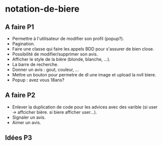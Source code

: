 # notation-de-biere

## A faire P1
- Permettre à l'utilisateur de modifier son profil (popup?).
- Pagination.
- Faire une classe qui faire les appels BDD pour s'assurer de bien close.
- Possibilité de modifier/supprimer son avis.
- Afficher le style de la bière (blonde, blanche, ...).
- La barre de recherche.
- Donner un avis : gout, couleur, ...
- Mettre un bouton pour permetre de dl une image et upload la nvll biere.
- Popup : avez vous 18ans?

## A faire P2
- Enlever la duplication de code pour les advices avec des varible (si user -> affcicher bière. si biere afficher user...).
- Signaler un avis.
- Aimer un avis.

## Idées P3
